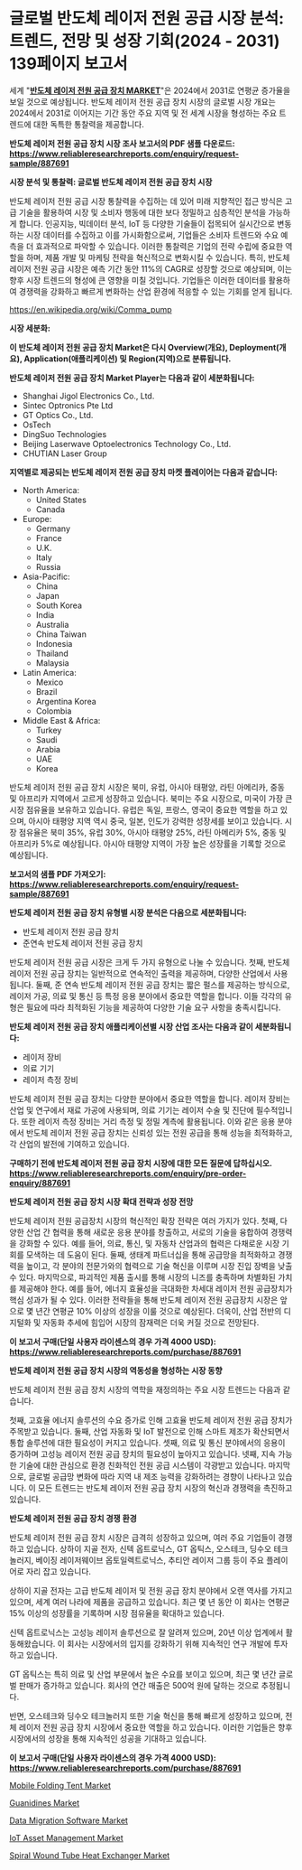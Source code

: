 <p><h1>글로벌 반도체 레이저 전원 공급 시장 분석: 트렌드, 전망 및 성장 기회(2024 - 2031) 139페이지 보고서</h1></p><p>세계 "<strong><a href="https://www.reliableresearchreports.com/semiconductor-laser-power-supply-r887691?utm_campaign=105&utm_medium=8&utm_source=Github&utm_content=ia&utm_term=12112024&utm_id=semiconductor-laser-power-supply">반도체 레이저 전원 공급 장치 MARKET</a></strong>"은 2024에서 2031로 연평균 증가율을 보일 것으로 예상됩니다. 반도체 레이저 전원 공급 장치 시장의 글로벌 시장 개요는 2024에서 2031로 이어지는 기간 동안 주요 지역 및 전 세계 시장을 형성하는 주요 트렌드에 대한 독특한 통찰력을 제공합니다.</p>
<p><strong>반도체 레이저 전원 공급 장치 시장 조사 보고서의 PDF 샘플 다운로드: <a href="https://www.reliableresearchreports.com/enquiry/request-sample/887691?utm_campaign=105&utm_medium=8&utm_source=Github&utm_content=ia&utm_term=12112024&utm_id=semiconductor-laser-power-supply">https://www.reliableresearchreports.com/enquiry/request-sample/887691</a></strong></p>
<p><strong>시장 분석 및 통찰력: 글로벌 반도체 레이저 전원 공급 장치 시장</strong></p>
<p><p>반도체 레이저 전원 공급 시장 통찰력을 수집하는 데 있어 미래 지향적인 접근 방식은 고급 기술을 활용하여 시장 및 소비자 행동에 대한 보다 정밀하고 심층적인 분석을 가능하게 합니다. 인공지능, 빅데이터 분석, IoT 등 다양한 기술들이 접목되어 실시간으로 변동하는 시장 데이터를 수집하고 이를 가시화함으로써, 기업들은 소비자 트렌드와 수요 예측을 더 효과적으로 파악할 수 있습니다. 이러한 통찰력은 기업의 전략 수립에 중요한 역할을 하며, 제품 개발 및 마케팅 전략을 혁신적으로 변화시킬 수 있습니다. 특히, 반도체 레이저 전원 공급 시장은 예측 기간 동안 11%의 CAGR로 성장할 것으로 예상되며, 이는 향후 시장 트렌드의 형성에 큰 영향을 미칠 것입니다. 기업들은 이러한 데이터를 활용하여 경쟁력을 강화하고 빠르게 변화하는 산업 환경에 적응할 수 있는 기회를 얻게 됩니다.</p></p>
<p><a href="%7CAUTHORITHY_DOMAIN_URL%7C?utm_campaign=105&utm_medium=8&utm_source=Github&utm_content=ia&utm_term=12112024&utm_id=semiconductor-laser-power-supply">https://en.wikipedia.org/wiki/Comma_pump</a></p>
<p><strong>시장 세분화:</strong></p>
<p><strong>이 반도체 레이저 전원 공급 장치 Market은 다시 Overview(개요), Deployment(개요), Application(애플리케이션) 및 Region(지역)으로 분류됩니다.</strong></p>
<p><strong>반도체 레이저 전원 공급 장치 Market Player는 다음과 같이 세분화됩니다:</strong></p>
<p><ul><li>Shanghai Jigol Electronics Co., Ltd.</li><li>Sintec Optronics Pte Ltd</li><li>GT Optics Co., Ltd.</li><li>OsTech</li><li>DingSuo Technologies</li><li>Beijing Laserwave Optoelectronics Technology Co., Ltd.</li><li>CHUTIAN Laser Group</li></ul></p>
<p><strong>지역별로 제공되는 반도체 레이저 전원 공급 장치 마켓 플레이어는 다음과 같습니다:</strong></p>
<p><ul>
    <li>
        North America:
        <ul>
            <li>United States</li>
            <li>Canada</li>
        </ul>
    </li>
    <li>
        Europe:
        <ul>
            <li>Germany</li>
            <li>France</li>
            <li>U.K.</li>
            <li>Italy</li>
            <li>Russia</li>
        </ul>
    </li>
    <li>
        Asia-Pacific:
        <ul>
            <li>China</li>
            <li>Japan</li>
            <li>South Korea</li>
            <li>India</li>
            <li>Australia</li>
            <li>China Taiwan</li>
            <li>Indonesia</li>
            <li>Thailand</li>
            <li>Malaysia</li>
        </ul>
    </li>
    <li>
        Latin America:
        <ul>
            <li>Mexico</li>
            <li>Brazil</li>
            <li>Argentina Korea</li>
            <li>Colombia</li>
        </ul>
    </li>
    <li>
        Middle East & Africa:
        <ul>
            <li>Turkey</li>
            <li>Saudi</li>
            <li>Arabia</li>
            <li>UAE</li>
            <li>Korea</li>
        </ul>
    </li>
    </ul></p>
<p><p>반도체 레이저 전원 공급 장치 시장은 북미, 유럽, 아시아 태평양, 라틴 아메리카, 중동 및 아프리카 지역에서 고르게 성장하고 있습니다. 북미는 주요 시장으로, 미국이 가장 큰 시장 점유율을 보유하고 있습니다. 유럽은 독일, 프랑스, 영국이 중요한 역할을 하고 있으며, 아시아 태평양 지역 역시 중국, 일본, 인도가 강력한 성장세를 보이고 있습니다. 시장 점유율은 북미 35%, 유럽 30%, 아시아 태평양 25%, 라틴 아메리카 5%, 중동 및 아프리카 5%로 예상됩니다. 아시아 태평양 지역이 가장 높은 성장률을 기록할 것으로 예상됩니다.</p></p>
<p><strong>보고서의 샘플 PDF 가져오기: <a href="https://www.reliableresearchreports.com/enquiry/request-sample/887691?utm_campaign=105&utm_medium=8&utm_source=Github&utm_content=ia&utm_term=12112024&utm_id=semiconductor-laser-power-supply">https://www.reliableresearchreports.com/enquiry/request-sample/887691</a></strong></p>
<p><strong>반도체 레이저 전원 공급 장치 유형별 시장 분석은 다음으로 세분화됩니다:</strong></p>
<p><ul><li>반도체 레이저 전원 공급 장치</li><li>준연속 반도체 레이저 전원 공급 장치</li></ul></p>
<p><p>반도체 레이저 전원 공급 시장은 크게 두 가지 유형으로 나눌 수 있습니다. 첫째, 반도체 레이저 전원 공급 장치는 일반적으로 연속적인 출력을 제공하며, 다양한 산업에서 사용됩니다. 둘째, 준 연속 반도체 레이저 전원 공급 장치는 짧은 펄스를 제공하는 방식으로, 레이저 가공, 의료 및 통신 등 특정 응용 분야에서 중요한 역할을 합니다. 이들 각각의 유형은 필요에 따라 최적화된 기능을 제공하여 다양한 기술 요구 사항을 충족시킵니다.</p></p>
<p><strong>반도체 레이저 전원 공급 장치 애플리케이션별 시장 산업 조사는 다음과 같이 세분화됩니다:</strong></p>
<p><ul><li>레이저 장비</li><li>의료 기기</li><li>레이저 측정 장비</li></ul></p>
<p><p>반도체 레이저 전원 공급 장치는 다양한 분야에서 중요한 역할을 합니다. 레이저 장비는 산업 및 연구에서 재료 가공에 사용되며, 의료 기기는 레이저 수술 및 진단에 필수적입니다. 또한 레이저 측정 장비는 거리 측정 및 정밀 계측에 활용됩니다. 이와 같은 응용 분야에서 반도체 레이저 전원 공급 장치는 신뢰성 있는 전원 공급을 통해 성능을 최적화하고, 각 산업의 발전에 기여하고 있습니다.</p></p>
<p><strong>구매하기 전에 반도체 레이저 전원 공급 장치 시장에 대한 모든 질문에 답하십시오. <a href="https://www.reliableresearchreports.com/enquiry/pre-order-enquiry/887691?utm_campaign=105&utm_medium=8&utm_source=Github&utm_content=ia&utm_term=12112024&utm_id=semiconductor-laser-power-supply">https://www.reliableresearchreports.com/enquiry/pre-order-enquiry/887691</a></strong></p>
<p><strong>반도체 레이저 전원 공급 장치 시장 확대 전략과 성장 전망</strong></p>
<p><p>반도체 레이저 전원 공급장치 시장의 혁신적인 확장 전략은 여러 가지가 있다. 첫째, 다양한 산업 간 협력을 통해 새로운 응용 분야를 창출하고, 서로의 기술을 융합하여 경쟁력을 강화할 수 있다. 예를 들어, 의료, 통신, 및 자동차 산업과의 협력은 다채로운 시장 기회를 모색하는 데 도움이 된다. 둘째, 생태계 파트너십을 통해 공급망을 최적화하고 경쟁력을 높이고, 각 분야의 전문가와의 협력으로 기술 혁신을 이루며 시장 진입 장벽을 낮출 수 있다. 마지막으로, 파괴적인 제품 출시를 통해 시장의 니즈를 충족하며 차별화된 가치를 제공해야 한다. 예를 들어, 에너지 효율성을 극대화한 차세대 레이저 전원 공급장치가 핵심 성과가 될 수 있다. 이러한 전략들을 통해 반도체 레이저 전원 공급장치 시장은 앞으로 몇 년간 연평균 10% 이상의 성장을 이룰 것으로 예상된다. 더욱이, 산업 전반의 디지털화 및 자동화 추세에 힘입어 시장의 잠재력은 더욱 커질 것으로 전망된다.</p></p>
<p><strong>이 보고서 구매(단일 사용자 라이센스의 경우 가격 4000 USD): <a href="https://www.reliableresearchreports.com/purchase/887691?utm_campaign=105&utm_medium=8&utm_source=Github&utm_content=ia&utm_term=12112024&utm_id=semiconductor-laser-power-supply">https://www.reliableresearchreports.com/purchase/887691</a></strong></p>
<p><strong>반도체 레이저 전원 공급 장치 시장의 역동성을 형성하는 시장 동향</strong></p>
<p><p>반도체 레이저 전원 공급 장치 시장의 역학을 재정의하는 주요 시장 트렌드는 다음과 같습니다.</p><p>첫째, 고효율 에너지 솔루션의 수요 증가로 인해 고효율 반도체 레이저 전원 공급 장치가 주목받고 있습니다. 둘째, 산업 자동화 및 IoT 발전으로 인해 스마트 제조가 확산되면서 통합 솔루션에 대한 필요성이 커지고 있습니다. 셋째, 의료 및 통신 분야에서의 응용이 증가하며 고성능 레이저 전원 공급 장치의 필요성이 높아지고 있습니다. 넷째, 지속 가능한 기술에 대한 관심으로 환경 친화적인 전원 공급 시스템이 각광받고 있습니다. 마지막으로, 글로벌 공급망 변화에 따라 지역 내 제조 능력을 강화하려는 경향이 나타나고 있습니다. 이 모든 트렌드는 반도체 레이저 전원 공급 장치 시장의 혁신과 경쟁력을 촉진하고 있습니다.</p></p>
<p><strong>반도체 레이저 전원 공급 장치 경쟁 환경</strong></p>
<p><p>반도체 레이저 전원 공급 장치 시장은 급격히 성장하고 있으며, 여러 주요 기업들이 경쟁하고 있습니다. 상하이 지골 전자, 신텍 옵트로닉스, GT 옵틱스, 오스테크, 딩수오 테크놀러지, 베이징 레이저웨이브 옵토일렉트로닉스, 추티안 레이저 그룹 등이 주요 플레이어로 자리 잡고 있습니다.</p><p>상하이 지골 전자는 고급 반도체 레이저 및 전원 공급 장치 분야에서 오랜 역사를 가지고 있으며, 세계 여러 나라에 제품을 공급하고 있습니다. 최근 몇 년 동안 이 회사는 연평균 15% 이상의 성장률을 기록하며 시장 점유율을 확대하고 있습니다.</p><p>신텍 옵트로닉스는 고성능 레이저 솔루션으로 잘 알려져 있으며, 20년 이상 업계에서 활동해왔습니다. 이 회사는 시장에서의 입지를 강화하기 위해 지속적인 연구 개발에 투자하고 있습니다.</p><p>GT 옵틱스는 특히 의료 및 산업 부문에서 높은 수요를 보이고 있으며, 최근 몇 년간 글로벌 판매가 증가하고 있습니다. 회사의 연간 매출은 500억 원에 달하는 것으로 추정됩니다.</p><p>반면, 오스테크와 딩수오 테크놀러지 또한 기술 혁신을 통해 빠르게 성장하고 있으며, 전체 레이저 전원 공급 장치 시장에서 중요한 역할을 하고 있습니다. 이러한 기업들은 향후 시장에서의 성장을 통해 지속적인 성공을 기대하고 있습니다.</p></p>
<p><strong>이 보고서 구매(단일 사용자 라이센스의 경우 가격 4000 USD): <a href="https://www.reliableresearchreports.com/purchase/887691?utm_campaign=105&utm_medium=8&utm_source=Github&utm_content=ia&utm_term=12112024&utm_id=semiconductor-laser-power-supply">https://www.reliableresearchreports.com/purchase/887691</a></strong></p>
<p><p><a href="https://www.linkedin.com/pulse/unveiling-market-trends-global-mobile-folding-tent-u1bvc?utm_campaign=105&utm_medium=8&utm_source=Github&utm_content=ia&utm_term=12112024&utm_id=semiconductor-laser-power-supply">Mobile Folding Tent Market</a></p><p><a href="https://github.com/KejsiLoshi121/Market-Research-Report-List-1/blob/main/guanidines-market.md?utm_campaign=105&utm_medium=8&utm_source=Github&utm_content=ia&utm_term=12112024&utm_id=semiconductor-laser-power-supply">Guanidines Market</a></p><p><a href="https://issuu.com/reportprime-2/docs/data-migration-software-market-size_fb1e6a65d50044?utm_campaign=105&utm_medium=8&utm_source=Github&utm_content=ia&utm_term=12112024&utm_id=semiconductor-laser-power-supply">Data Migration Software Market</a></p><p><a href="https://issuu.com/reportprime-2/docs/iot-asset-management-market-size-20_4843fbd15abd01?utm_campaign=105&utm_medium=8&utm_source=Github&utm_content=ia&utm_term=12112024&utm_id=semiconductor-laser-power-supply">IoT Asset Management Market</a></p><p><a href="https://www.linkedin.com/pulse/global-spiral-wound-tube-heat-exchanger-industry-analysis-wvulc?utm_campaign=105&utm_medium=8&utm_source=Github&utm_content=ia&utm_term=12112024&utm_id=semiconductor-laser-power-supply">Spiral Wound Tube Heat Exchanger Market</a></p></p>
